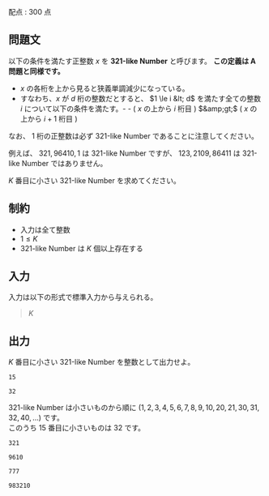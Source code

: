 配点 : $300$ 点

## 問題文

以下の条件を満たす正整数 $x$ を **321-like Number** と呼びます。 **この定義は A 問題と同様です。**

- $x$ の各桁を上から見ると狭義単調減少になっている。
- すなわち、$x$ が $d$ 桁の整数だとすると、 $1 \le i &lt; d$ を満たす全ての整数 $i$ について以下の条件を満たす。-   - ( $x$ の上から $i$ 桁目 ) $&amp;gt;$ ( $x$ の上から $i+1$ 桁目 )

なお、 $1$ 桁の正整数は必ず 321-like Number であることに注意してください。

例えば、 $321,96410,1$ は 321-like Number ですが、 $123,2109,86411$ は 321-like Number ではありません。

$K$ 番目に小さい 321-like Number を求めてください。

## 制約

- 入力は全て整数
- $1 \le K$
- 321-like Number は $K$ 個以上存在する

## 入力

入力は以下の形式で標準入力から与えられる。

> $K$

## 出力

$K$ 番目に小さい 321-like Number を整数として出力せよ。

```input1
15
```

```output1
32
```

321-like Number は小さいものから順に $(1,2,3,4,5,6,7,8,9,10,20,21,30,31,32,40,\dots)$ です。<br>
このうち $15$ 番目に小さいものは $32$ です。

```input2
321
```

```output2
9610
```

```input3
777
```

```output3
983210
```